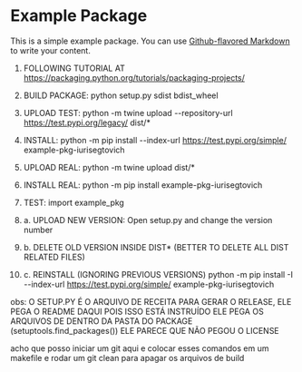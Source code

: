 # Example Package

This is a simple example package. You can use
[Github-flavored Markdown](https://guides.github.com/features/mastering-markdown/)
to write your content.

1. FOLLOWING TUTORIAL AT https://packaging.python.org/tutorials/packaging-projects/

2. BUILD PACKAGE: python setup.py sdist bdist_wheel

3. UPLOAD TEST: python -m twine upload --repository-url https://test.pypi.org/legacy/ dist/*

4. INSTALL: python -m pip install --index-url https://test.pypi.org/simple/ example-pkg-iurisegtovich

5. UPLOAD REAL: python -m twine upload dist/*

6. INSTALL REAL: python -m pip install example-pkg-iurisegtovich

7. TEST: import example_pkg

8. a. UPLOAD NEW VERSION: Open setup.py and change the version number
8. b. DELETE OLD VERSION INSIDE DIST* (BETTER TO DELETE ALL DIST RELATED FILES)
8. c. REINSTALL (IGNORING PREVIOUS VERSIONS) python -m pip install -I --index-url https://test.pypi.org/simple/ example-pkg-iurisegtovich

obs: O SETUP.PY É O ARQUIVO DE RECEITA PARA GERAR O RELEASE,
ELE PEGA O README DAQUI POIS ISSO ESTÁ INSTRUÍDO
ELE PEGA OS ARQUIVOS DE DENTRO DA PASTA DO PACKAGE (setuptools.find_packages())
ELE PARECE QUE NÃO PEGOU O LICENSE

acho que posso iniciar um git aqui e colocar esses comandos em um makefile
e rodar um git clean para apagar os arquivos de build
